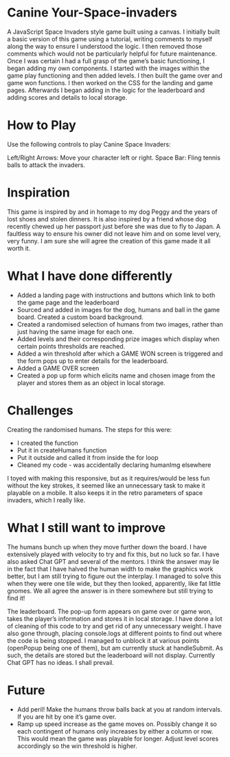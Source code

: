 # Canine Your-Space-invaders


A JavaScript Space Invaders style game built using a canvas. I initially built a basic version of this game using a tutorial, writing comments to myself along the way to ensure I understood the logic. I then removed those comments which would not be particularly helpful for future maintenance. Once I was certain I had a full grasp of the game’s basic functioning, I began adding my own components. I started with the images within the game play functioning and then added levels. I then built the game over and game won functions. I then worked on the CSS for the landing and game pages. Afterwards I began adding in the logic for the leaderboard and adding scores and details to local storage. 

# How to Play
Use the following controls to play Canine Space Invaders:

Left/Right Arrows: Move your character left or right.
Space Bar: Fling tennis balls to attack the invaders.

# Inspiration

This game is inspired by and in homage to my dog Peggy and the years of lost shoes and stolen dinners. It is also inspired by a friend whose dog recently chewed up her passport just before she was due to fly to Japan. A faultless way to ensure his owner did not leave him and on some level very, very funny. I am sure she will agree the creation of this game made it all worth it. 

# What I have done differently 

- Added a landing page with instructions and buttons which link to both the game page and the leaderboard
- Sourced and added in images for the dog, humans and ball in the game board. Created a custom board background. 
- Created a randomised selection of humans from two images, rather than just having the same image for each one. 
- Added levels and their corresponding prize images which display when certain points thresholds are reached.
- Added a win threshold after which a GAME WON screen is triggered and the form pops up to enter details for the leaderboard. 
- Added a GAME OVER screen
- Created a pop up form which elicits name and chosen image from the player and stores them as an object in local storage. 

# Challenges 

Creating the randomised humans. The steps for this were:
- I created the function
- Put it in createHumans function
- Put it outside and called it from inside the for loop
- Cleaned my code - was accidentally declaring humanImg elsewhere

I toyed with making this responsive, but as it requires/would be less fun without the key strokes, it seemed like an unnecessary task to make it playable on a mobile. It also keeps it in the retro parameters of space invaders, which I really like. 

# What I still want to improve

The humans bunch up when they move further down the board. 
I have extensively played with velocity to try and fix this, but no luck so far. I have also asked Chat GPT and several of the mentors. I think the answer may lie in the fact that I have halved the human width to make the graphics work better, but I am still trying to figure out the interplay. I managed to solve this when they were one tile wide, but they then looked, apparently, like fat little gnomes. We all agree the answer is in there somewhere but still trying to find it!

The leaderboard. The pop-up form appears on game over or game won, takes the player’s information and stores it in local storage. I have done a lot of cleaning of this code to try and get rid of any unnecessary weight. I have also gone through, placing console.logs at different points to find out where the code is being stopped. I managed to unblock it at various points (openPopup being one of them), but am currently stuck at handleSubmit. As such, the details are stored but the leaderboard will not display. Currently Chat GPT has no ideas. I shall prevail. 

# Future 

- Add peril! Make the humans throw balls back at you at random intervals. If you are hit by one it’s game over. 
- Ramp up speed increase as the game moves on. Possibly change it so each contingent of humans only increases by either a column or row. This would mean the game was playable for longer. Adjust level scores accordingly so the win threshold is higher. 
